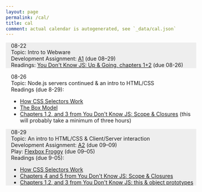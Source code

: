 ```yaml
---
layout: page
permalink: /cal/
title: cal
comment: actual calendar is autogenerated, see `_data/cal.json`
---
```


<style>
.event {
  margin: 1em 0 0 0;
  padding: 0 0 0 1em;
}

.event:nth-child(odd) {
  background-color: #EEEEEE;
}
</style>

<div id="cal">
  <div class='event'>
    <div class='date'>08-22</div>
    <div class='topic'>Topic: Intro to Webware</div>
    <div class='assigned'>Development Assignment: <a href='https://github.com/cs4241-19a/a1-gettingstarted'>A1</a> (due 08–29)</div>
    <div class='materials'>Readings: <a href="https://github.com/getify/You-Dont-Know-JS/tree/b57cbeb3b3c1c0d0e58754d2f862e64509029355/up%20%26%20going">You Don't Know JS: Up &amp; Going, chapters 1+2</a> (due 08-26)</div>
  </div>
  <div class='event'>
    <div class='date'>08-26</div>
    <div class='topic'>Topic: Node.js servers continued &amp; an intro to HTML/CSS</div>
    <div class='materials'>Readings (due 8-29): 
      <ul>
        <li><a href="https://css-tricks.com/how-css-selectors-work/">How CSS Selectors Work</a></li>
        <li><a href="https://developer.mozilla.org/en-US/docs/Learn/CSS/Introduction_to_CSS/Box_model">The Box Model</a></li>
<li><a href="https://github.com/getify/You-Dont-Know-JS/tree/1st-ed/scope%20%26%20closures">Chapters 1,2, and 3 from You Don't Know JS: Scope & Closures</a> (this will probably take a minimum of three hours)</li>
      </ul>
    </div>
  </div>
  <div class='event'>
    <div class='date'>08-29</div>
    <div class='topic'>Topic: An intro to HTML/CSS &amp; Client/Server interaction</div>
    <div class='assigned'>Development Assignment: <a href='https://github.com/cs4241-19a/a2-shortstack'>A2</a> (due 09–09) </div>
    <div class='assigned'>Play: <a href='https://flexboxfroggy.com'>Flexbox Froggy</a> (due 09–05)</div>
    <div class='materials'>Readings (due 9-05): 
      <ul>
        <li><a href="https://www.smashingmagazine.com/2018/05/guide-css-layout">How CSS Selectors Work</a></li>
        <li><a href="https://github.com/getify/You-Dont-Know-JS/tree/1st-ed/scope%20%26%20closures">Chapters 4 and 5  from You Don't Know JS: Scope & Closures</a></li>
        <li><a href="https://github.com/getify/You-Dont-Know-JS/tree/1st-ed/this%20%26%20object%20prototypes">Chapters 1,2, and 3 from You Don't Know JS: this &amp; object prototypes</a></li>
      </ul>
    </div>
  </div>
</div>

<script>
var cal_data = {{ site.data.cal | jsonify }};

/*var cal_div = d3.select('#cal');

cal_div.selectAll('.event')
  .data(cal_data)
  .enter().append('div')
  .attr('class', 'event')
  .html( render_event )

const cal_div = document.querySelector( '#cal' )
const events = cal_div.querySelector('.event')

for( let evt of events ) {
  const div = 
  div.setAttribute( 'class', 'event' )
  cal_div.appendChild( div )
}


function render_event(d, i, A) {
  var s = '';
  s += '<div class="date">' + d.date + '</div>'
  s += '<div class="topic">Topic: ' + d.topic + '</div>'
  if(d.assigned)
    d.assigned.forEach( function(a) {
      s += '<div class="assigned">Assigned: ' + assigned_str(a) + '</div>'
    })
  if(d.due)
    s += '<div class="due">Due: ' + d.due + '</div>'
  if(d.materials)
    s += '<div class="materials">' + materials_link(d.materials) + '</div>'
  if(d.vid)
    s += '<div class="vid">' + vid_link(d.vid) + '</div>'
  return s;
}

function materials_link(d) {
  var s = '';
  s += '<a href="/' + d + '">materials</a>'
  return s;
}

function vid_link(d) {
  var s = '';
  s += '<a href="' + d + '">vid</a>'
  return s;
}

function assigned_str(d) {
var s = '';
if(d.link != "")
  s += '<a href="' + d.link + '">' + d.text + '</a>'
else
  s += d.text
return s;
}

function date_rejigger(d) {
  var s = moment(d, "DD-MMM-YYYY")
  return s.format('DD-MMM ddd');
}*/

</script>
